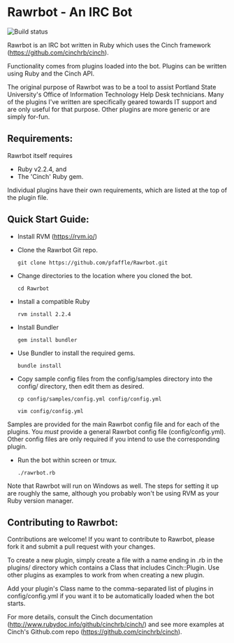 Rawrbot - An IRC Bot
====================
![Build status](https://travis-ci.org/pfaffle/Rawrbot.svg?branch=master)

Rawrbot is an IRC bot written in Ruby which uses the Cinch framework (https://github.com/cinchrb/cinch).

Functionality comes from plugins loaded into the bot. Plugins can be written using Ruby and the Cinch API.

The original purpose of Rawrbot was to be a tool to assist Portland State University's Office of Information Technology Help Desk technicians. Many of the plugins I've written are specifically geared towards IT support and are only useful for that purpose. Other plugins are more generic or are simply for-fun.

Requirements:
-------------

Rawrbot itself requires
* Ruby v2.2.4, and
* The 'Cinch' Ruby gem.

Individual plugins have their own requirements, which are listed at the top of the plugin file.

Quick Start Guide:
------------------

* Install RVM (https://rvm.io/)

* Clone the Rawrbot Git repo.

    `git clone https://github.com/pfaffle/Rawrbot.git`

* Change directories to the location where you cloned the bot.

    `cd Rawrbot`

* Install a compatible Ruby

    `rvm install 2.2.4`

* Install Bundler

    `gem install bundler`

* Use Bundler to install the required gems.

    `bundle install`

* Copy sample config files from the config/samples directory into the config/ directory, then edit them as desired.

    `cp config/samples/config.yml config/config.yml`
    
    `vim config/config.yml`

Samples are provided for the main Rawrbot config file and for each of the plugins. You *must* provide a general Rawrbot config file (config/config.yml). Other config files are only required if you intend to use the corresponding plugin.

* Run the bot within screen or tmux.

    `./rawrbot.rb`

Note that Rawrbot will run on Windows as well. The steps for setting it up are roughly the same, although you probably won't be using RVM as your Ruby version manager.

Contributing to Rawrbot:
------------------------

Contributions are welcome! If you want to contribute to Rawrbot, please fork it and submit a pull request with your changes.

To create a new plugin, simply create a file with a name ending in .rb in the plugins/ directory which contains a Class that includes Cinch::Plugin. Use other plugins as examples to work from when creating a new plugin.

Add your plugin's Class name to the comma-separated list of plugins in config/config.yml if you want it to be automatically loaded when the bot starts.

For more details, consult the Cinch documentation (http://www.rubydoc.info/github/cinchrb/cinch/) and see more examples at Cinch's Github.com repo (https://github.com/cinchrb/cinch).
